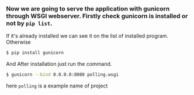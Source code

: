 ### Now we are going to serve the application with gunicorn through WSGI webserver. Firstly check gunicorn is installed or not by ```pip list```.
If it's already installed we can see it on the list of installed program. Otherwise

```sh
$ pip install gunicorn
```

And After installation just run the command.
```sh
$ gunicorn --bind 0.0.0.0:8080 polling.wsgi
```
here ```polling``` is a example name of project


